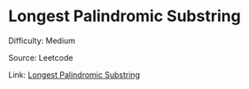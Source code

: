 # Longest Palindromic Substring

Difficulty: Medium

Source: Leetcode

Link: [Longest Palindromic Substring](https://leetcode.com/problems/longest-palindromic-substring/description/)

